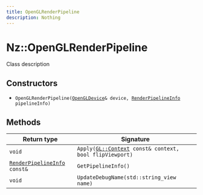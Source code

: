 ```yaml
---
title: OpenGLRenderPipeline
description: Nothing
---
```


# Nz::OpenGLRenderPipeline

Class description

## Constructors

- `OpenGLRenderPipeline(`[`OpenGLDevice`](documentation/generated/OpenGLRenderer/OpenGLDevice.md)`& device, `[`RenderPipelineInfo`](documentation/generated/Renderer/RenderPipelineInfo.md)` pipelineInfo)`

## Methods

| Return type | Signature |
| ----------- | --------- |
| `void` | `Apply(`[`GL::Context`](documentation/generated/OpenGLRenderer/GL.Context.md)` const& context, bool flipViewport)` |
| [`RenderPipelineInfo`](documentation/generated/Renderer/RenderPipelineInfo.md)` const&` | `GetPipelineInfo()` |
| `void` | `UpdateDebugName(std::string_view name)` |
